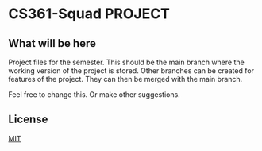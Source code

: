 # CS361-Squad PROJECT

## What will be here

Project files for the semester. This should be the main branch where the working version of the project is stored. 
Other branches can be created for features of the project. They can then be merged with the main branch.

Feel free to change this. Or make other suggestions.  





## License
[MIT](https://choosealicense.com/licenses/mit/)
